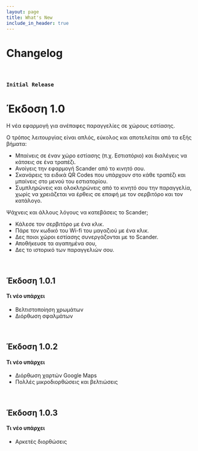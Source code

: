 ```yaml
---
layout: page
title: What's New
include_in_header: true
---
```


# Changelog

<br>

### `Initial Release`
# **Έκδοση 1.0**
Η νέα εφαρμογή για ανέπαφες παραγγελίες σε χώρους εστίασης.

Ο τρόπος λειτουργίας είναι απλός, εύκολος και αποτελείται από τα εξής βήματα:

- Μπαίνεις σε έναν χώρο εστίασης (π.χ. Εστιατόριο) και διαλέγεις να κάτσεις σε ένα 
 τραπέζι.
- Ανοίγεις την εφαρμογή Scander από το κινητό σου.
- Σκανάρεις τα ειδικά QR Codes που υπάρχουν στο κάθε τραπέζι και μπαίνεις στο 
 μενού του εστιατορίου.
- Συμπληρώνεις και ολοκληρώνεις από το κινητό σου την παραγγελία, χωρίς να 
 χρειάζεται να έρθεις σε επαφή με τον σερβιτόρο και τον κατάλογο.

Ψάχνεις και άλλους λόγους να κατεβάσεις το Scander;

- Κάλεσε τον σερβιτόρο με ένα κλικ.
- Πάρε τον κωδικό του Wi-fi του μαγαζιού με ένα κλικ.
- Δες ποιοι χώροι εστίασης συνεργάζονται με το Scander.
- Αποθήκευσε τα αγαπημένα σου,
- Δες το ιστορικό των παραγγελιών σου.

<br>

## **Έκδοση 1.0.1**

#### Τι νέο υπάρχει
- Βελτιστοποίηση χρωμάτων
- Διόρθωση σφαλμάτων

<br>

## **Έκδοση 1.0.2**

#### Τι νέο υπάρχει
- Διόρθωση χαρτών Google Maps
- Πολλές μικροδιορθώσεις και βελτιώσεις

<br>

## **Έκδοση 1.0.3**

#### Τι νέο υπάρχει
- Αρκετές διορθώσεις

<br>

<br>
